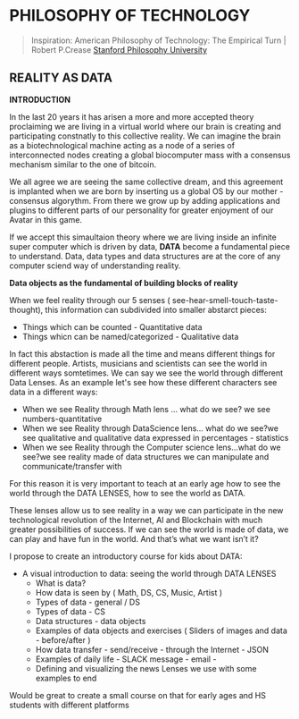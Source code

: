 # PHILOSOPHY OF TECHNOLOGY
> Inspiration: American Philosophy of Technology: The Empirical Turn | Robert P.Crease
> [Stanford Philosophy University](https://plato.stanford.edu/entries/technology/)
## REALITY AS DATA

**INTRODUCTION**

In the last 20 years it has arisen a more and more accepted theory proclaiming we are living  in a virtual world where our brain is creating and participating constnatly to this collective reality. We can imagine the brain as a biotechnological machine acting as a node of a series of interconnected nodes creating a global biocomputer mass with a consensus mechanism similar to the one of bitcoin.

We all agree we are seeing the same collective dream, and this agreement is implanted when we are born by inserting us a global OS by our mother - consensus algorythm. From there we grow up by adding applications and plugins to different parts of our personality for greater enjoyment of our Avatar in this game.

If we accept this simaultaion theory where we are living inside an infinite super computer which is driven by data, **DATA** become a fundamental piece to understand. Data, data types and data structures are at the core of any computer sciend way of understanding reality.

**Data objects as the fundamental of building blocks of reality**

When we feel reality through our 5 senses ( see-hear-smell-touch-taste-thought), this information can subdivided into smaller abstarct pieces:

* Things which can be counted - Quantitative data
* Things whicn can be named/categorized - Qualitative data

In fact this abstaction is made all the time and means different things for different people. Artists, musicians and scientists can see the world in different ways somtetimes. We can say we see the world through different Data Lenses. 
As an example let's see how these different characters see data in a different ways:

* When we see Reality through Math lens … what do we see? we see numbers-quantitative
* When we see Reality through DataScience lens… what do we see?we see qualitative and qualitative data expressed in percentages - statistics
* When we see Reality through the Computer science lens…what do we see?we see reality made of data structures we can manipulate and communicate/transfer with

For this reason it is very important to teach at an early age how to see the world through the DATA LENSES, how to see the world as DATA.

These lenses allow us to see reality in a way we can participate in the new technological revolution of the Internet, AI and Blockchain with much greater possibilities of success. If we can see the world is made of data, we can play and have fun in the world. And that’s what we want isn’t it?

I propose to create an introductory course for kids about DATA:
* A visual introduction to data: seeing the world through DATA LENSES 
    * What is data?
    * How data is seen by ( Math, DS, CS, Music, Artist )
    * Types of data - general / DS
    * Types of data - CS
    * Data structures - data objects
    * Examples of data objects and exercises ( Sliders of images and data - before/after )
    * How data transfer - send/receive - through the Internet - JSON
    * Examples of daily life - SLACK message - email - 
    * Defining and visualizing the news Lenses we use with some examples to end

Would be great to create a small course on that for early ages and HS students with different platforms